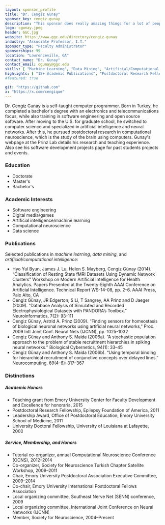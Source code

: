 ```yaml
---
layout: sponsor_profile
title: "Dr. Cengiz Gunay"
sponsor_key: cengiz-gunay
description: "This sponsor does really amazing things for a lot of people!"
logo: cgunay.jpeg
header: GGC.jpg
website: https://www.ggc.edu/directory/cengiz-gunay
industry: "Associate Professor, I.T."
sponsor_type: "Faculty Administrator"
sponsorships: 99
location: "Lawrenceville, GA"
contact_name: "Dr. Gunay"
contact_email: cgunay@ggc.edu
skills: [ "Machine Learning", "Data Mining", "Artificial/Computational Intelligence" ]
highlights: [ "15+ Academic Publications", "Postdoctoral Research Fellow" ]
#featured: true

git: "https://github.com"
x: "https://x.com/cengique"
---
```


Dr. Cengiz Gunay is a self-taught computer programmer. Born in Turkey, he completed a bachelor's degree with an electronics and telecommunications focus, while also training in software engineering and open source software. After moving to the U.S. for graduate school, he switched to computer science and specialized in artificial intelligence and neural networks. After this, he pursued postdoctoral research in computational neuroscience, which is the study of the brain using computers. Gunay's webpage at the Prinz Lab details his research and teaching experience. Also see his software development projects page for past students projects and events.

### Education

- Doctorate
- Master's
- Bachelor's

### Academic Interests

- Software engineering
- Digital media/games
- Artificial intelligence/machine learning
- Computational neuroscience
- Data science

### Publications

Selected publications in *machine learning*, *data mining*, and *artificial/computational intelligence*:

- Hyo Yul Byun, James J. Lu, Helen S. Mayberg, Cengiz Günay (2014). “Classification of Resting State fMRI Datasets Using Dynamic Network Clusters” Workshop on Modern Artificial Intelligence for Health Analytics. Papers Presented at the Twenty-Eighth AAAI Conference on Artificial Intelligence. Technical Report WS-14-08, pp. 2–6. AAAI Press, Palo Alto, CA
- Cengiz Günay, JR Edgerton, S Li, T Sangrey, AA Prinz and D Jaeger (2009). “Database Analysis of Simulated and Recorded Electrophysiological Datasets with PANDORA’s Toolbox.” Neuroinformatics, 7(2): 93-111
- Cengiz Günay, Astrid A. Prinz (2009). “Finding sensors for homeostasis of biological neuronal networks using artificial neural networks,” Proc. 2009 Intl Joint Conf. Neural Nets (IJCNN), pp. 1025-1032
- Cengiz Günay and Anthony S. Maida (2006a). “A stochastic population approach to the problem of stable recruitment hierarchies in spiking neural networks.” Biological Cybernetics, 94(1): 33–45
- Cengiz Günay and Anthony S. Maida (2006b). “Using temporal binding for hierarchical recruitment of conjunctive concepts over delayed lines.” Neurocomputing, 69(4–6): 317–367

### Distinctions

##### Academic Honors

- Teaching grant from Emory University Center for Faculty Development and Excellence for honoraria, 2015
- Postdoctoral Research Fellowship, Epilepsy Foundation of America, 2011
- Leadership Award, Office of Postdoctoral Education, Emory University School of Medicine, 2011
- University Doctoral Fellowship, University of Louisiana at Lafayette, 2000

##### Service, Membership, and Honors

- Tutorial co-organizer, annual Computational Neuroscience Conference (OCNS), 2012–2014
- Co-organizer, Society for Neuroscience Turkish Chapter Satellite Workshop, 2009–2011
- Chair, Emory University Postdoctoral Association Executive Committee, 2009–2014
- Co-chair, Emory University International Postdoctoral Fellows Association
- Local organizing committee, Southeast Nerve Net (SENN) conference, 2009
- Local organizing committee, International Joint Conference on Neural Networks (IJCNN)
- Member, Society for Neuroscience, 2004–Present
